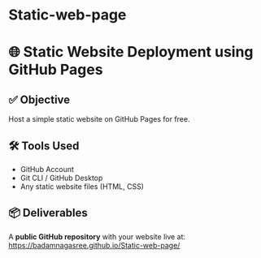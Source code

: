 # Static-web-page
# 🌐 Static Website Deployment using GitHub Pages

## ✅ Objective
Host a simple static website on GitHub Pages for free.

## 🛠️ Tools Used
- GitHub Account
- Git CLI / GitHub Desktop
- Any static website files (HTML, CSS)

## 📦 Deliverables
A **public GitHub repository** with your website live at:
 https://badamnagasree.github.io/Static-web-page/
